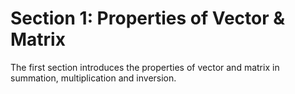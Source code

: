 # Section 1: Properties of Vector & Matrix  

The first section introduces the properties of vector and matrix in summation, multiplication and inversion. 